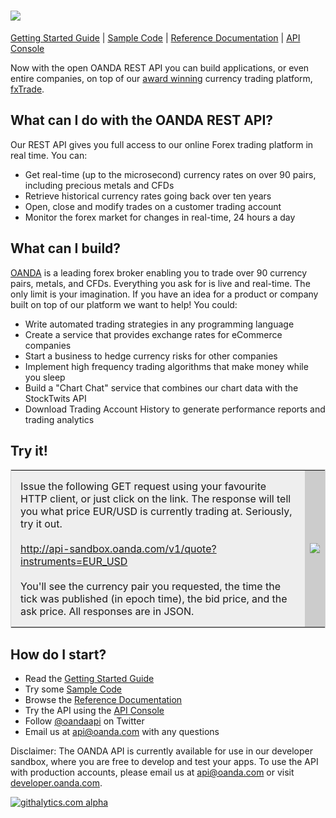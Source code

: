 ![](https://raw.github.com/oanda/apidocs/master/images/oanda_header.png)
=========

[Getting Started Guide](https://github.com/oanda/apidocs/blob/master/sections/getting_started.md) | 
[Sample Code](https://github.com/oanda/apidocs/blob/master/sections/code_samples.md) | 
[Reference Documentation](https://github.com/oanda/apidocs/blob/master/sections/reference.md) | 
[API Console](https://apigee.com/oandapoc/embed/console/oanda)

Now with the open OANDA REST API you can build applications, or even entire companies, on top of our [award winning](http://www.forexcrunch.com/forex-magnates-summit-oanda-wins-best-forex-broker-award/) 
currency trading platform, [fxTrade](http://fxtrade.com). 

What can I do with the OANDA REST API?
--------------------------------------

Our REST API gives you full access to our online Forex trading platform in real time.  You can:

* Get real-time (up to the microsecond) currency rates on over 90 pairs, including precious metals and CFDs
* Retrieve historical currency rates going back over ten years
* Open, close and modify trades on a customer trading account
* Monitor the forex market for changes in real-time, 24 hours a day

What can I build?
-----------------

[OANDA](http://www.oanda.com) is a leading forex broker enabling you to trade over 90 currency pairs, metals, and CFDs. Everything you ask for is live and real-time.  The only limit is your imagination.  If you have an idea for a product or company
built on top of our platform we want to help!  You could:

* Write automated trading strategies in any programming language 
* Create a service that provides exchange rates for eCommerce companies
* Start a business to hedge currency risks for other companies
* Implement high frequency trading algorithms that make money while you sleep
* Build a "Chart Chat" service that combines our chart data with the StockTwits API
* Download Trading Account History to generate performance reports and trading analytics

Try it!
-------

<table style="border:1px solid lightgray">
	<tr>
		<td style="background-color:#EEEEEE; padding:15px">
		Issue the following GET request using your favourite HTTP client, or just click on the link.  The response will tell you what price EUR/USD is currently trading at.  Seriously, try it out.
		<br/><br/>
		<a href="http://api-sandbox.oanda.com/v1/quote?instruments=EUR_USD">http://api-sandbox.oanda.com/v1/quote?instruments=EUR_USD</a>
		<br/><br/>
		You'll see the currency pair you requested, the time the tick was published (in epoch time), the bid price, and the ask price.  All responses are in JSON.
		</td>
		<td style="background-color:#CCC"><img src="https://raw.github.com/oanda/apidocs/master/images/box.png" /></td>
	</tr>
</table>

How do I start?
---------------

* Read the [Getting Started Guide](https://github.com/oanda/apidocs/blob/master/sections/getting_started.md)
* Try some [Sample Code](https://github.com/oanda/apidocs/blob/master/sections/code_samples.md)
* Browse the [Reference Documentation](https://github.com/oanda/apidocs/blob/master/sections/reference.md)
* Try the API using the [API Console](https://apigee.com/oandapoc/embed/console/oanda)
* Follow [@oandaapi](http://twitter.com/oandaapi) on Twitter
* Email us at api@oanda.com with any questions 

Disclaimer: The OANDA API is currently available for use in our developer sandbox, where you are free to develop and test your apps.  To use the API with production accounts, please email us at api@oanda.com or visit [developer.oanda.com](http://developer.oanda.com).

[![githalytics.com alpha](https://cruel-carlota.pagodabox.com/08c4e77e4cb54028197e21a0923e9311 "githalytics.com")](http://githalytics.com/oanda/apidocs)

